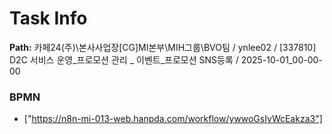 # Task Info

**Path:** 카페24(주)\본사사업장\[CG]MI본부\MIH그룹\BVO팀 / ynlee02 / [337810] D2C 서비스 운영_프로모션 관리 _ 이벤트_프로모션 SNS등록 / 2025-10-01_00-00-00

### BPMN
- ["https://n8n-mi-013-web.hanpda.com/workflow/ywwoGsIyWcEakza3"]

